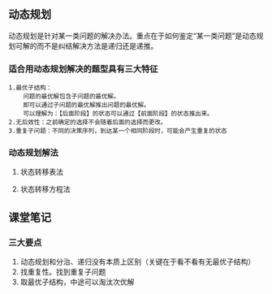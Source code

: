 ## 动态规划

动态规划是针对某一类问题的解决办法。重点在于如何鉴定“某一类问题”是动态规划可解的而不是纠结解决方法是递归还是递推。

### 适合用动态规划解决的题型具有三大特征

```
1.最优子结构：
	问题的最优解包含子问题的最优解。
	即可以通过子问题的最优解推出问题的最优解。
	可以理解为：【后面阶段】的状态可以通过【前面阶段】的状态推出来。
2.无后效性：之前确定的选择不会随着后面的选择而更改。
3.重复子问题：不同的决策序列，到达某一个相同阶段时，可能会产生重复的状态
```

### 动态规划解法

1. 状态转移表法

2. 状态转移方程法

## 课堂笔记

### 三大要点

1. 动态规划和分治、递归没有本质上区别（关键在于看不看有无最优子结构）
2. 找重复性。找到重复子问题
3. 取最优子结构，中途可以淘汰次优解
